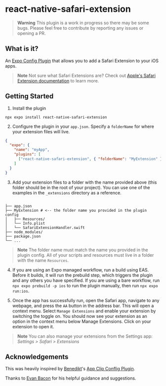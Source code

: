 # react-native-safari-extension

> **Warning** This plugin is a work in progress so there may be some bugs. Please feel free to contribute by reporting any issues or opening a PR.

## What is it?

An [Expo Config Plugin](https://docs.expo.dev/guides/config-plugins/) that allows you to add a Safari Extension to your iOS apps.

> **Note** Not sure what Safari Extensions are? Check out [Apple's Safari Extension documentation](https://developer.apple.com/safari/extensions/) to learn more.

## Getting Started

1. Install the plugin

```console
npx expo install react-native-safari-extension
```

2. Configure the plugin in your `app.json`. Specify a `folderName` for where your extension files will live.

```json
{
  "expo": {
    "name": "myApp",
    "plugins": [
      ["react-native-safari-extension", { "folderName": "MyExtension" }]
    ]
  }
}
```

3. Add your extension files to a folder with the name provided above (this folder should be in the root of your project). You can use one of the examples in the `_extensions` directory as a reference.

```console

├── app.json
├── MyExtension # <-- the folder name you provided in the plugin config
│   ├── Resources/
│   └── Info.plist
│   └── SafariExtensionHandler.swift
├── node_modules/
├── package.json
└── ...
```

> **Note** The folder name must match the name you provided in the plugin config. All of your scripts and resources must live in a folder with the name `Resources`.

4. If you are using an Expo managed workflow, run a build using EAS. Before it builds, it will run the prebuild step, which triggers the plugin and any others you have specified. If you are using a bare workflow, run `npx expo prebuild -p ios` to run the plugin manually, then run `npx expo run:ios`.

5. Once the app has successfully run, open the Safari app, navigate to any webpage, and press the `AA` button in the address bar. This will open a context menu. Select `Manage Extensions` and enable your extension by switching the toggle on. You should now see your extension as an option in the context menu below Manage Extensions. Click on your extension to open it.

> **Note** You can also manage your extensions from the Settings app: _Settings > Safari > Extensions_

## Acknowledgements

This was heavily inspired by [Benedikt](https://twitter.com/bndkt)'s [App Clip Conflig Plugin](https://github.com/bndkt/react-native-app-clip).

Thanks to [Evan Bacon](https://twitter.com/Baconbrix) for his helpful guidance and suggestions.

